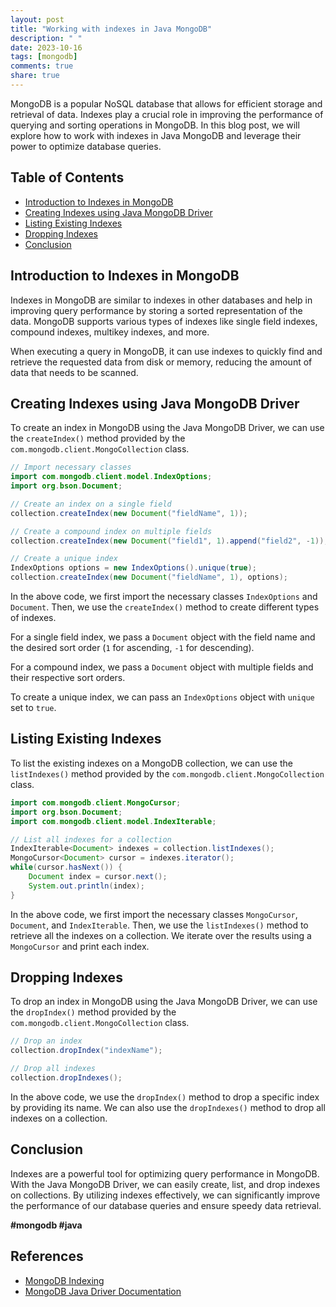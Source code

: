 ```yaml
---
layout: post
title: "Working with indexes in Java MongoDB"
description: " "
date: 2023-10-16
tags: [mongodb]
comments: true
share: true
---
```


MongoDB is a popular NoSQL database that allows for efficient storage and retrieval of data. Indexes play a crucial role in improving the performance of querying and sorting operations in MongoDB. In this blog post, we will explore how to work with indexes in Java MongoDB and leverage their power to optimize database queries.

## Table of Contents
- [Introduction to Indexes in MongoDB](#introduction-to-indexes-in-mongodb)
- [Creating Indexes using Java MongoDB Driver](#creating-indexes-using-java-mongodb-driver)
- [Listing Existing Indexes](#listing-existing-indexes)
- [Dropping Indexes](#dropping-indexes)
- [Conclusion](#conclusion)

## Introduction to Indexes in MongoDB

Indexes in MongoDB are similar to indexes in other databases and help in improving query performance by storing a sorted representation of the data. MongoDB supports various types of indexes like single field indexes, compound indexes, multikey indexes, and more.

When executing a query in MongoDB, it can use indexes to quickly find and retrieve the requested data from disk or memory, reducing the amount of data that needs to be scanned.

## Creating Indexes using Java MongoDB Driver

To create an index in MongoDB using the Java MongoDB Driver, we can use the `createIndex()` method provided by the `com.mongodb.client.MongoCollection` class. 

```java
// Import necessary classes
import com.mongodb.client.model.IndexOptions;
import org.bson.Document;

// Create an index on a single field
collection.createIndex(new Document("fieldName", 1));

// Create a compound index on multiple fields
collection.createIndex(new Document("field1", 1).append("field2", -1));

// Create a unique index
IndexOptions options = new IndexOptions().unique(true);
collection.createIndex(new Document("fieldName", 1), options);
```

In the above code, we first import the necessary classes `IndexOptions` and `Document`. Then, we use the `createIndex()` method to create different types of indexes. 

For a single field index, we pass a `Document` object with the field name and the desired sort order (`1` for ascending, `-1` for descending).

For a compound index, we pass a `Document` object with multiple fields and their respective sort orders.

To create a unique index, we can pass an `IndexOptions` object with `unique` set to `true`.

## Listing Existing Indexes

To list the existing indexes on a MongoDB collection, we can use the `listIndexes()` method provided by the `com.mongodb.client.MongoCollection` class.

```java
import com.mongodb.client.MongoCursor;
import org.bson.Document;
import com.mongodb.client.model.IndexIterable;

// List all indexes for a collection
IndexIterable<Document> indexes = collection.listIndexes();
MongoCursor<Document> cursor = indexes.iterator();
while(cursor.hasNext()) {
    Document index = cursor.next();
    System.out.println(index);
}
```

In the above code, we first import the necessary classes `MongoCursor`, `Document`, and `IndexIterable`. Then, we use the `listIndexes()` method to retrieve all the indexes on a collection. We iterate over the results using a `MongoCursor` and print each index.

## Dropping Indexes

To drop an index in MongoDB using the Java MongoDB Driver, we can use the `dropIndex()` method provided by the `com.mongodb.client.MongoCollection` class.

```java
// Drop an index
collection.dropIndex("indexName");

// Drop all indexes
collection.dropIndexes();
```

In the above code, we use the `dropIndex()` method to drop a specific index by providing its name. We can also use the `dropIndexes()` method to drop all indexes on a collection.

## Conclusion

Indexes are a powerful tool for optimizing query performance in MongoDB. With the Java MongoDB Driver, we can easily create, list, and drop indexes on collections. By utilizing indexes effectively, we can significantly improve the performance of our database queries and ensure speedy data retrieval.

**#mongodb #java**

## References
- [MongoDB Indexing](https://docs.mongodb.com/manual/indexes/)
- [MongoDB Java Driver Documentation](https://mongodb.github.io/mongo-java-driver/)